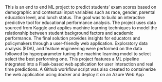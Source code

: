 This is an end to end ML project to predict students’ exam scores based on demographic and contextual input variables such as race, gender, parental education level, and lunch status. The goal was to build an
interactive predictive tool for educational performance analysis.
The project uses data sourced from Kaggle and applies machine learning techniques to model the relationship between student background factors and academic performance. The final solution provides
insights for educators and policymakers through a user-friendly web application.
Exploratory data analysis (EDA), and feature engineering were performed on the data followed by hyperparameter tuning the machine learning model to select select the best performing one.
This project features a ML pipeline integrated into a Flask-based web application for user interaction and real time predictions.
A Github workflow script was also created to containerize the web application using docker and deploy it on an Azure Web App
